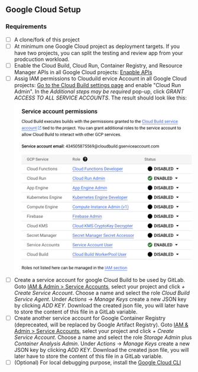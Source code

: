 

## Google Cloud Setup

### Requirements

- [ ] A clone/fork of this project
- [ ] At minimum one Google Cloud project as deployment targets. If you have two projects, you can split the testing and review app from your prodcuction workload.
- [ ] Enable the Cloud Build, Cloud Run, Container Registry, and Resource Manager APIs in all Google Cloud projects: [Enapble APIs](https://console.cloud.google.com/flows/enableapi?apiid=cloudbuild.googleapis.com,run.googleapis.com,containerregistry.googleapis.com,cloudresourcemanager.googleapis.com)
- [ ] Assig IAM permissions to Clouduild ervice Account in all Google Cloud projects: [Go to the Cloud Build settings page](https://console.cloud.google.com/cloud-build/settings) and enable "Cloud Run Admin". In the *Additional steps may be required* pop-up, click *GRANT ACCESS TO ALL SERVICE ACCOUNTS*.
The result should look like this:
![Cloud Build Service account permissions](./assets/cloud_build_iam.png)
- [ ] Create a service account for google Cloud Build to be used by GitLab. Goto [IAM & Admin > Service Accounts](https://console.cloud.google.com/iam-admin/serviceaccounts), select your project and click *+ Create Service Account*. Choose a name and select the role *Cloud Build Service Agent*. Under *Actions* -> *Manage Keys* create a new JSON key by clicking *ADD KEY*. Download the created json file, you will later have to store the content of this file in a GitLab variable.
- [ ] Create another service account for Google Container Registry (depreceated, will be replaced by Google Artifact Registry). Goto [IAM & Admin > Service Accounts](https://console.cloud.google.com/iam-admin/serviceaccounts), select your project and click *+ Create Service Account*. Choose a name and select the role *Storage Admin* plus *Container Analysis Admin*. Under *Actions* -> *Manage Keys* create a new JSON key by clicking *ADD KEY*. Download the created json file, you will later have to store the content of this file in a GitLab variable.
- [ ] (Optional) For local debugging purpose, install the [Google Cloud CLI](https://cloud.google.com/sdk)
